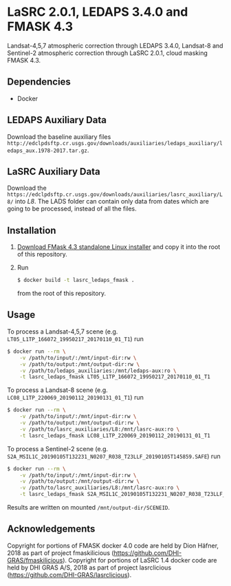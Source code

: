 # LaSRC 2.0.1, LEDAPS 3.4.0 and FMASK 4.3

Landsat-4,5,7 atmospheric correction through LEDAPS 3.4.0, Landsat-8 and Sentinel-2 atmospheric correction through LaSRC 2.0.1, cloud masking FMASK 4.3.

## Dependencies

- Docker


## LEDAPS Auxiliary Data

Download the baseline auxiliary files ``http://edclpdsftp.cr.usgs.gov/downloads/auxiliaries/ledaps_auxiliary/ledaps_aux.1978-2017.tar.gz``.

## LaSRC Auxiliary Data

Download the ``https://edclpdsftp.cr.usgs.gov/downloads/auxiliaries/lasrc_auxiliary/L8/`` into *L8*. The LADS folder can contain only data from dates which are going to be processed, instead of all the files.

## Installation

1. [Download FMask 4.3 standalone Linux installer](https://github.com/GERSL/Fmask)
   and copy it into the root of this repository.

2. Run

   ```bash
   $ docker build -t lasrc_ledaps_fmask .
   ```

   from the root of this repository.

## Usage

To process a Landsat-4,5,7 scene (e.g. `LT05_L1TP_166072_19950217_20170110_01_T1`) run

```bash
$ docker run --rm \
    -v /path/to/input/:/mnt/input-dir:rw \
    -v /path/to/output:/mnt/output-dir:rw \
    -v /path/to/ledaps_auxiliaries:/mnt/ledaps-aux:ro \
    -t lasrc_ledaps_fmask LT05_L1TP_166072_19950217_20170110_01_T1
```

To process a Landsat-8 scene (e.g. `LC08_L1TP_220069_20190112_20190131_01_T1`) run

```bash
$ docker run --rm \
    -v /path/to/input/:/mnt/input-dir:rw \
    -v /path/to/output:/mnt/output-dir:rw \
    -v /path/to/lasrc_auxiliaries/L8:/mnt/lasrc-aux:ro \
    -t lasrc_ledaps_fmask LC08_L1TP_220069_20190112_20190131_01_T1
```

To process a Sentinel-2 scene (e.g. `S2A_MSIL1C_20190105T132231_N0207_R038_T23LLF_20190105T145859.SAFE`) run

```bash
$ docker run --rm \
    -v /path/to/input/:/mnt/input-dir:rw \
    -v /path/to/output:/mnt/output-dir:rw \
    -v /path/to/lasrc_auxiliaries/L8:/mnt/lasrc-aux:ro \
    -t lasrc_ledaps_fmask S2A_MSIL1C_20190105T132231_N0207_R038_T23LLF_20190105T145859.SAFE
```

Results are written on mounted `/mnt/output-dir/SCENEID`.

## Acknowledgements

Copyright for portions of FMASK docker 4.0 code are held by Dion Häfner, 2018 as part of project fmaskilicious (https://github.com/DHI-GRAS/fmaskilicious).
Copyright for portions of LaSRC 1.4 docker code are held by DHI GRAS A/S, 2018 as part of project lasrclicious (https://github.com/DHI-GRAS/lasrclicious).